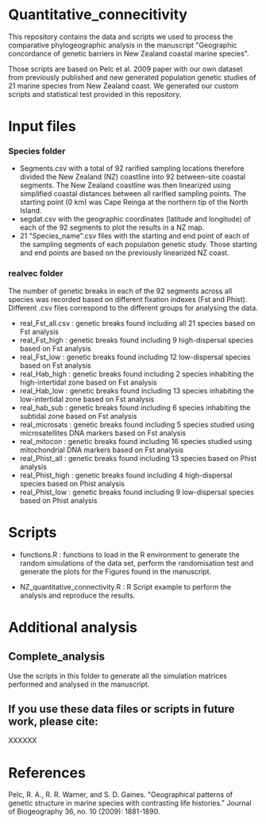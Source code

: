 # Quantitative_connecitivity
This repository contains the data and scripts we used to process the comparative phylogeographic analysis in the manuscript "Geographic concordance of genetic barriers in New Zealand coastal marine species". 

Those scripts are based on Pelc et al. 2009 paper with our own dataset from previously published and new generated population genetic studies of 21 marine species from New Zealand coast. We generated our custom scripts and statistical test provided in this repository. 

# Input files 

### Species folder

- Segments.csv with a total of 92 rarified sampling locations therefore divided the New Zealand (NZ) coastline into 92 between-site coastal segments. The New Zealand coastline was then linearized using simplified coastal distances between all rarified sampling points. The starting point (0 km) was Cape Reinga at the northern tip of the North Island. 
- segdat.csv with the geographic coordinates (latitude and longitude) of each of the 92 segments to plot the results in a NZ map. 
- 21 "Species_name".csv files with the starting and end point of each of the sampling segments of each population genetic study. Those starting and end points are based on the previously linearized NZ coast. 
  
### realvec folder

The number of genetic breaks in each of the 92 segments across all species was recorded based on different fixation indexes (Fst and Phist). Different .csv files correspond to the different groups for analysing the data. 

- real_Fst_all.csv : genetic breaks found including all 21 species based on Fst analysis
- real_Fst_high : genetic breaks found including 9 high-dispersal species based on Fst analysis
- real_Fst_low : genetic breaks found including 12 low-dispersal species based on Fst analysis
- real_Hab_high : genetic breaks found including 2 species inhabiting the high-intertidal zone based on Fst analysis
- real_Hab_low : genetic breaks found including 13 species inhabiting the low-intertidal zone based on Fst analysis
- real_hab_sub : genetic breaks found including 6 species inhabiting the subtidal zone based on Fst analysis
- real_microsats : genetic breaks found including 5 species studied using microsatellites DNA markers based on Fst analysis
- real_mitocon : genetic breaks found including 16 species studied using mitochondrial DNA markers based on Fst analysis
- real_Phist_all : genetic breaks found including 13 species based on Phist analysis
- real_Phist_high : genetic breaks found including 4 high-dispersal species based on Phist analysis
- real_Phist_low : genetic breaks found including 9 low-dispersal species based on Phist analysis

# Scripts 
- functions.R : functions to load in the R environment to generate the random simulations of the data set, perform the randomisation test and generate the plots for the Figures found in the manuscript. 

- NZ_quantitative_connectivity.R : R Script example to perform the analysis and reproduce the results.  

# Additional analysis 

## Complete_analysis
Use the scripts in this folder to generate all the simulation matrices performed and analysed in the manuscript. 


## If you use these data files or scripts in future work, please cite:
XXXXXX

# References 
Pelc, R. A., R. R. Warner, and S. D. Gaines. "Geographical patterns of genetic structure in marine species with contrasting life histories." Journal of Biogeography 36, no. 10 (2009): 1881-1890.
